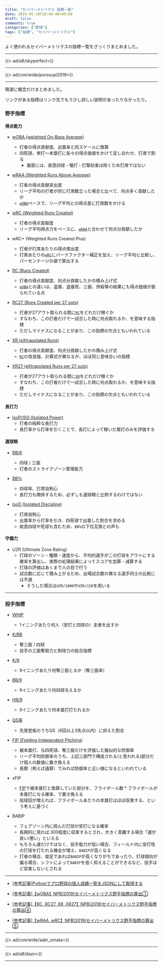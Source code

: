 ```yaml
---
title: "セイバーメトリクス 指標一覧"
date: 2019-05-10T20:44:40+09:00
draft: false
comments: true
categories: ["野球"]
tags: ["指標", "セイバーメトリクス"]
---
```


よく使われるセイバーメトリクスの指標一覧をざっくりまとめました。

<!--more-->

---

{{< ad/a8/skyperfect>}}

---

{{< ad/con/wide/purosupi2019>}}

---

簡潔に概念だけまとめました。

リンクがある指標はリンク先でもう少し詳しい説明があったりなかったり。

### 野手指標

#### 得点能力

- [wOBA (weighted On-Base Average)](https://www.ted027.com/post/sabr-2#woba-weighted-on-base-average)
  - 打者の得点貢献度、出塁率と同スケールに換算
  - 四死球、単打〜本塁打に各々の得点価値をかけて足し合わせ、打席で割る
    - 厳密には、故意四球・犠打・打撃妨害は除くため打席ではない

- [wRAA (Weighted Runs Above Average)](https://www.ted027.com/post/sabr-7#wraa-weighted-runs-above-average)
  - 打者の得点貢献突出度
  - リーグ平均の打者が同じ打席数立った場合と比べて、何点多く貢献したか
  - [`wOBA`](#woba-weighted-on-base-average)ベースで、リーグ平均との得点差に打席数をかける

- [wRC (Weighted Runs Created)](https://www.ted027.com/post/sabr-7#wrc-weighted-runs-created)
  - 打者の得点貢献度
  - リーグ平均得点力をベースに、[`wRAA`](#wraa-weighted-runs-above-average)と合わせて何点分貢献したか

- wRC+ (Weighted Runs Created Plus)
  - 打者が打席あたりの得点傑出度
  - 打席あたりの[`wRC`](#wrc-weighted-runs-created)にパークファクター補正を加え、リーグ平均と比較し、パーセンテージの値で算出する

- [RC (Runs Created)](https://www.ted027.com/post/sabr-5#rc-runs-created)
  - 打者の得点貢献度、何点分貢献したかの積み上げ式
  - [`wOBA`](#woba-weighted-on-base-average)との違いは、盗塁、盗塁死、三振、併殺等の結果にも得点価値が振られている点

- [RC27 (Runs Created per 27 outs)](https://www.ted027.com/post/sabr-5#rc27-runs-created-per-27-outs)
  - 打者が27アウト取られる間に[`RC`](#rc-runs-created)をどれだけ稼ぐか
  - すなわち、この打者だけで一試合した時に何点取れるか、を意味する指標
  - ただしマイナスになることがあり、この指標の欠点ともいわれている

- [XR (eXtrapolated Runs)](https://www.ted027.com/post/sabr-5#xr-extrapolated-runs)
  - 打者の得点貢献度、何点分貢献したかの積み上げ式
  - [`RC`](#rc-runs-created)の改良版、計算式が異なるが、ほぼ同じ意味合いの指標

- [XR27 (eXtrapolated Runs per 27 outs)](https://www.ted027.com/post/sabr-5#xr-extrapolated-runs-per-27-outs)
  - 打者が27アウト取られる間に[`XR`](#xr-extrapolated-runs)をどれだけ稼ぐか
  - すなわち、この打者だけで一試合した時に何点取れるか、を意味する指標
  - ただしマイナスになることがあり、この指標の欠点ともいわれている

#### 長打力

- [IsoP/ISO (Isolated Power)](https://www.ted027.com/post/sabr-3#isop-iso-isolated-power)
  - 打者の純粋な長打力
  - 長打率から打率を引くことで、長打によって稼いだ塁打のみを評価する

#### 選球眼

- [BB/K](https://www.ted027.com/post/sabr-4#bb-k)
  - 四球 / 三振
  - 打者のストライクゾーン管理能力

- [BB%](https://www.ted027.com/post/sabr-4#bb%-walk-rate)
  - 四球率、打席自制心
  - 長打力も関係するため、必ずしも選球眼と比例するわけではない

- [IsoD (Isolated Discipline)](https://www.ted027.com/post/sabr-4#bb%-walk-rate)
  - 打席自制心
  - 出塁率から打率を引き、四死球で出塁した割合を求める
  - 故意四球や死球も含むため、`BB%`の下位互換との声も

#### 守備力

- UZR (Ultimate Zone Rating)
  - 打球のゾーン・種類・速度から、平均的選手がこの打球をアウトにする確率を算出し、実際の処理結果によってスコアを加算・減算する
  - 打球の評価はあくまで人の目で行う
  - 試合数に応じて積み上がるため、出場試合数の異なる選手同士の比較には不適
    - そうした場合は`UZR/1000`や`UZR/150`を用いる

---

### 投手指標

- [WHIP](https://www.ted027.com/post/sabr-1#whip)
  - 1イニングあたり何人（安打と四球の）走者を出すか

- [K/BB](https://www.ted027.com/post/sabr-1#k-bb)
  - 奪三振 / 四球
  - 投手の三振奪取力と制球力の総合指標

- [K/9](https://www.ted027.com/post/sabr-1#k-9)
  - 9イニングあたり何奪三振とるか（奪三振率）

- [BB/9](https://www.ted027.com/post/sabr-1#bb-9)
  - 9イニングあたり何四球与えるか

- [HR/9](https://www.ted027.com/post/sabr-1#hr-9)
  - 9イニングあたり何本塁打打たれるか

- [QS率](https://www.ted027.com/post/sabr-1#qs率)
  - 先発登板のうちQS（6回以上3失点以内）に抑えた割合

- [FIP (Fielding Independent Pitching)](https://www.ted027.com/post/sabr-6#fip-fielding-independent-pitching)
  - 被本塁打、与四死球、奪三振だけを評価した擬似的な防御率
  - リーグ平均防御率のうち、上記三部門で構成される(と思われる)部分だけ個人の数値に置き換える
  - 長期（例えば通算）でみれば防御率と近い値になるといわれている

- xFIP
  - [FIP](#fip-fielding-independent-pitching)で被本塁打と換算していた部分を、フライボール数 * フライボールが本塁打になる確率、で置き換える
  - 投球回が増えれば、フライボールあたりの本塁打はほぼ収束する、という考えに基づく

- BABIP
  - フェアゾーン内に飛んだ打球が安打になる確率
  - 長期的に見れば.300程度に収束するとされ、大きく乖離する場合「運が良い/悪い」といえる
  - もちろん運だけではなく、投手能力が低い場合、フィールド内に安打性の打球を打たれる機会が増え、`BABIP`が高くなる
  - 打者の場合、俊足であれば`BABIP`が高くなりがちであったり、打球傾向が偏る場合、シフトによって`BABIP`を低く抑えることができるなど、投手ほど収束しないとされる

---

- [[参考記事]Pythonでプロ野球の個人成績一覧をJSONにして取得する](https://www.ted027.com/post/python-personal-records)

- [[参考記事]【wOBA】NPB(2019)セイバーメトリクス野手指標の算出①](https://www.ted027.com/post/sabr-2)

- [[参考記事]【RC, RC27, XR, XR27】NPB(2019)セイバーメトリクス野手指標の算出④](https://www.ted027.com/post/sabr-5)

- [[参考記事]【wRAA, wRC】NPB(2019)セイバーメトリクス野手指標の算出⑤](https://www.ted027.com/post/sabr-7)

---

{{< ad/con/wide/sabr_omata>}}

---

{{< ad/a8/dazn>}}

---

